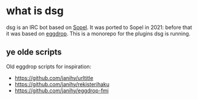 # what is dsg
dsg is an IRC bot based on [Sopel](https://sopel.chat/). It was ported to Sopel in 2021: before that it was based on [eggdrop](https://www.eggheads.org/).
This is a monorepo for the plugins dsg is running.

## ye olde scripts
Old eggdrop scripts for inspiration:
* https://github.com/janihy/urltitle
* https://github.com/janihy/rekisterihaku
* https://github.com/janihy/eggdrop-fmi
